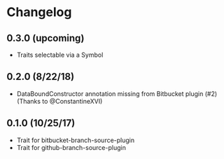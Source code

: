 # Changelog

## 0.3.0 (upcoming)

* Traits selectable via a Symbol

## 0.2.0 (8/22/18)

* DataBoundConstructor annotation missing from Bitbucket plugin (#2) (Thanks to @ConstantineXVI) 

## 0.1.0 (10/25/17)

* Trait for bitbucket-branch-source-plugin
* Trait for github-branch-source-plugin
